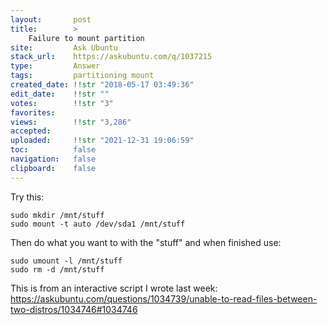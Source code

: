 ```yaml
---
layout:       post
title:        >
    Failure to mount partition
site:         Ask Ubuntu
stack_url:    https://askubuntu.com/q/1037215
type:         Answer
tags:         partitioning mount
created_date: !!str "2018-05-17 03:49:36"
edit_date:    !!str ""
votes:        !!str "3"
favorites:    
views:        !!str "3,286"
accepted:     
uploaded:     !!str "2021-12-31 19:06:59"
toc:          false
navigation:   false
clipboard:    false
---
```


Try this:

``` 
sudo mkdir /mnt/stuff
sudo mount -t auto /dev/sda1 /mnt/stuff

```

Then do what you want to with the "stuff" and when finished use:

``` 
sudo umount -l /mnt/stuff
sudo rm -d /mnt/stuff

```

This is from an interactive script I wrote last week: https://askubuntu.com/questions/1034739/unable-to-read-files-between-two-distros/1034746#1034746
